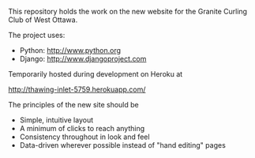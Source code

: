 This repository holds the work on the new website for the Granite Curling 
Club of West Ottawa.

The project uses:

* Python: http://www.python.org
* Django: http://www.djangoproject.com

Temporarily hosted during development on Heroku at

http://thawing-inlet-5759.herokuapp.com/

The principles of the new site should be

* Simple, intuitive layout
* A minimum of clicks to reach anything
* Consistency throughout in look and feel
* Data-driven wherever possible instead of "hand editing" pages
